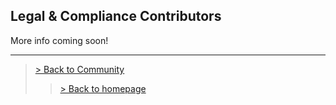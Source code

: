 ## Legal & Compliance Contributors

More info coming soon!

---

> <a href="/community"> > Back to Community </a>
>> <a href="/"> > Back to homepage </a>
